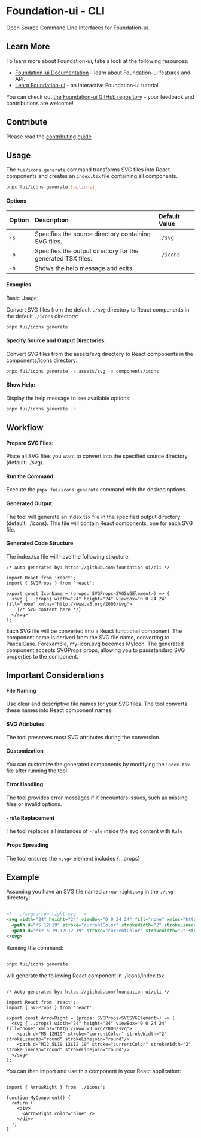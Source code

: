 # Foundation-ui - CLI

Open Source Command Line Interfaces for Foundation-ui.

## Learn More

To learn more about Foundation-ui, take a look at the following resources:

- [Foundation-ui Documentation](https://github.com/foundation-ui) - learn about Foundation-ui features and API.
- [Learn Foundation-ui](https://github.com/foundation-ui) - an interactive Foundation-ui tutorial.

You can check out [the Foundation-ui GitHub repository](https://github.com/foundation-ui) - your feedback and contributions are welcome!

## Contribute

Please read the [contributing guide](https://github.com/foundation-ui).

## Usage

The ``fui/icons generate`` command transforms SVG files into React components and creates an ``index.tsx`` file containing all components.

```bash
pnpx fui/icons generate [options]
```

#### Options


| Option | Description                                            | Default Value |
| :----- | :----------------------------------------------------- | :------------ |
| `-s`   | Specifies the source directory containing SVG files.   | `./svg`       |
| `-o`   | Specifies the output directory for the generated TSX files. | `./icons`      |
| `-h`   | Shows the help message and exits.                      |               |


#### Examples

Basic Usage:

Convert SVG files from the default ``./svg`` directory to React components in the default ``./icons`` directory:

```bash
pnpx fui/icons generate
```

#### Specify Source and Output Directories:

Convert SVG files from the assets/svg directory to React components in the components/icons directory:

```bash
pnpx fui/icons generate -s assets/svg -o components/icons
```

#### Show Help:

Display the help message to see available options:
```bash
pnpx fui/icons generate -h
```

## Workflow

#### Prepare SVG Files:

Place all SVG files you want to convert into the specified source directory (default: ./svg).

#### Run the Command:

Execute the ``pnpx fui/icons generate`` command with the desired options.

#### Generated Output:

The tool will generate an index.tsx file in the specified output directory (default: ./icons). This file will contain React components, one for each SVG file.

#### Generated Code Structure

The index.tsx file will have the following structure:

```tsx
/* Auto-generated by: https://github.com/foundation-ui/cli */

import React from 'react';
import { SVGProps } from 'react';

export const IconName = (props: SVGProps<SVGSVGElement>) => (
  <svg {...props} width="24" height="24" viewBox="0 0 24 24" fill="none" xmlns="http://www.w3.org/2000/svg">
    {/* SVG content here */}
  </svg>
);
```

Each SVG file will be converted into a React functional component.
The component name is derived from the SVG file name, converting to PascalCase. Forexample, my-icon.svg becomes MyIcon.
The generated component accepts SVGProps<SVGSVGElement> props, allowing you to passstandard SVG properties to the component.

## Important Considerations

#### File Naming

Use clear and descriptive file names for your SVG files. The tool converts these names into React component names.

#### SVG Attributes

The tool preserves most SVG attributes during the conversion.

#### Customization

You can customize the generated components by modifying the ``index.tsx`` file after running the tool.

#### Error Handling

The tool provides error messages if it encounters issues, such as missing files or invalid options.

#### ``-rule`` Replacement

The tool replaces all instances of ``-rule`` inside the svg content with ``Rule``

#### Props Spreading

The tool ensures the ``<svg>`` element includes {...props}


## Example

Assuming you have an SVG file named ``arrow-right.svg`` in the ``./svg`` directory:

```xml

<!-- ./svg/arrow-right.svg -->
<svg width="24" height="24" viewBox="0 0 24 24" fill="none" xmlns="http://www.w3.org/2000/svg">
  <path d="M5 12H19" stroke="currentColor" strokeWidth="2" strokeLinecap="round" strokeLinejoin="round"/>
  <path d="M12 5L19 12L12 19" stroke="currentColor" strokeWidth="2" strokeLinecap="round" strokeLinejoin="round"/>
</svg>
```

Running the command:

```bash

pnpx fui/icons generate
```

will generate the following React component in ./icons/index.tsx:

```tsx

/* Auto-generated by: https://github.com/foundation-ui/cli */

import React from 'react';
import { SVGProps } from 'react';

export const ArrowRight = (props: SVGProps<SVGSVGElement>) => (
  <svg {...props} width="24" height="24" viewBox="0 0 24 24" fill="none" xmlns="http://www.w3.org/2000/svg">
    <path d="M5 12H19" stroke="currentColor" strokeWidth="2" strokeLinecap="round" strokeLinejoin="round"/>
    <path d="M12 5L19 12L12 19" stroke="currentColor" strokeWidth="2" strokeLinecap="round" strokeLinejoin="round"/>
  </svg>
);
```

You can then import and use this component in your React application:

```tsx

import { ArrowRight } from './icons';

function MyComponent() {
  return (
    <div>
      <ArrowRight color="blue" />
    </div>
  );
}
```

